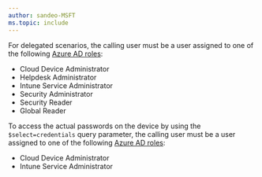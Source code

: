 ```yaml
---
author: sandeo-MSFT
ms.topic: include
---
```


For delegated scenarios, the calling user must be a user assigned to one of the following [Azure AD roles](/entra/identity/role-based-access-control/permissions-reference?toc=%2Fgraph%2Ftoc.json):

- Cloud Device Administrator
- Helpdesk Administrator
- Intune Service Administrator
- Security Administrator
- Security Reader
- Global Reader

To access the actual passwords on the device by using the `$select=credentials` query parameter, the calling user must be a user assigned to one of the following [Azure AD roles](/entra/identity/role-based-access-control/permissions-reference?toc=%2Fgraph%2Ftoc.json):

- Cloud Device Administrator
- Intune Service Administrator
